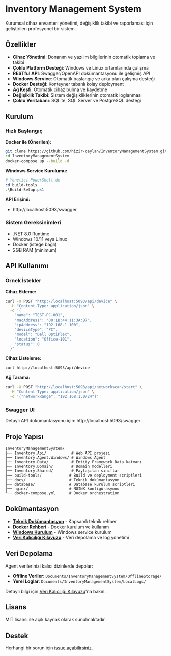 # Inventory Management System

Kurumsal cihaz envanteri yönetimi, değişiklik takibi ve raporlaması için geliştirilen profesyonel bir sistem.

## Özellikler

- **Cihaz Yönetimi**: Donanım ve yazılım bilgilerinin otomatik toplama ve takibi
- **Çoklu Platform Desteği**: Windows ve Linux ortamlarında çalışma
- **RESTful API**: Swagger/OpenAPI dokümantasyonu ile gelişmiş API
- **Windows Service**: Otomatik başlangıç ve arka plan çalışma desteği
- **Docker Desteği**: Konteyner tabanlı kolay deployment
- **Ağ Keşfi**: Otomatik cihaz bulma ve kaydetme
- **Değişiklik Takibi**: Sistem değişikliklerinin otomatik loglanması
- **Çoklu Veritabanı**: SQLite, SQL Server ve PostgreSQL desteği

## Kurulum

### Hızlı Başlangıç

**Docker ile (Önerilen):**
```bash
git clone https://github.com/hizir-ceylan/InventoryManagementSystem.git
cd InventoryManagementSystem
docker-compose up --build -d
```

**Windows Service Kurulumu:**
```powershell
# Yönetici PowerShell'de
cd build-tools
.\Build-Setup.ps1
```

**API Erişimi:**
- http://localhost:5093/swagger

### Sistem Gereksinimleri
- .NET 8.0 Runtime
- Windows 10/11 veya Linux
- Docker (isteğe bağlı)
- 2GB RAM (minimum)

## API Kullanımı

### Örnek İstekler

**Cihaz Ekleme:**
```bash
curl -X POST "http://localhost:5093/api/device" \
  -H "Content-Type: application/json" \
  -d '{
    "name": "TEST-PC-001",
    "macAddress": "00:1B:44:11:3A:B7",
    "ipAddress": "192.168.1.100",
    "deviceType": "PC",
    "model": "Dell OptiPlex",
    "location": "Office-101",
    "status": 0
  }'
```

**Cihaz Listeleme:**
```bash
curl http://localhost:5093/api/device
```

**Ağ Tarama:**
```bash
curl -X POST "http://localhost:5093/api/networkscan/start" \
  -H "Content-Type: application/json" \
  -d '{"networkRange": "192.168.1.0/24"}'
```

### Swagger UI
Detaylı API dokümantasyonu için: http://localhost:5093/swagger

## Proje Yapısı

```
InventoryManagementSystem/
├── Inventory.Api/           # Web API projesi
├── Inventory.Agent.Windows/ # Windows Agent
├── Inventory.Data/          # Entity Framework Data katmanı
├── Inventory.Domain/        # Domain modelleri
├── Inventory.Shared/        # Paylaşılan sınıflar
├── build-tools/            # Build ve deployment scriptleri
├── docs/                   # Teknik dokümantasyon
├── database/               # Database kurulum scriptleri
├── nginx/                  # NGINX konfigürasyonu
└── docker-compose.yml      # Docker orchestration
```

## Dokümantasyon

- **[Teknik Dokümantasyon](docs/TEKNIK-DOKUMANTASYON.md)** - Kapsamlı teknik rehber
- **[Docker Rehberi](docs/DOCKER-GUIDE.md)** - Docker kurulum ve kullanım
- **[Windows Kurulum](docs/WINDOWS-INSTALLATION-GUIDE.md)** - Windows service kurulum
- **[Veri Kalıcılığı Kılavuzu](docs/DATA-PERSISTENCE-GUIDE.md)** - Veri depolama ve log yönetimi

## Veri Depolama

Agent verilerinizi kalıcı dizinlerde depolar:
- **Offline Veriler**: `Documents/InventoryManagementSystem/OfflineStorage/`
- **Yerel Loglar**: `Documents/InventoryManagementSystem/LocalLogs/`

Detaylı bilgi için [Veri Kalıcılığı Kılavuzu](docs/DATA-PERSISTENCE-GUIDE.md)'na bakın.

## Lisans

MIT lisansı ile açık kaynak olarak sunulmaktadır.

## Destek

Herhangi bir sorun için [issue açabilirsiniz](https://github.com/hizir-ceylan/InventoryManagementSystem/issues).